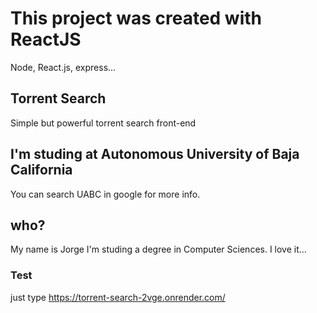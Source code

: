 # This project was created with ReactJS
Node, React.js, express...

## Torrent Search
Simple but powerful torrent search front-end

## I'm studing at Autonomous University of Baja California
You can search UABC in google for more info.

## who?
My name is Jorge I'm studing a degree in Computer Sciences. I love it...

### Test
just type https://torrent-search-2vge.onrender.com/
